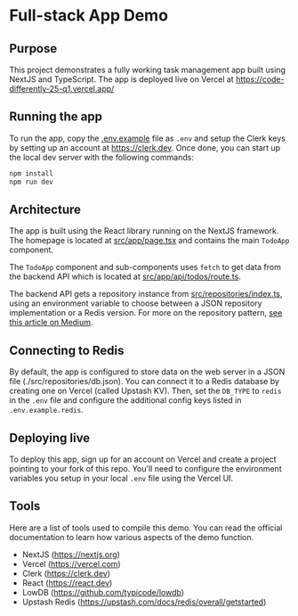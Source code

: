 # Full-stack App Demo

## Purpose

This project demonstrates a fully working task management app built using NextJS and TypeScript. The app is deployed live on Vercel at https://code-differently-25-q1.vercel.app/

## Running the app

To run the app, copy the [.env.example](./.env.example) file as `.env` and setup the Clerk keys by setting up an account at https://clerk.dev. Once done, you can start up the local dev server with the following commands:

```bash
npm install
npm run dev
```

## Architecture

The app is built using the React library running on the NextJS framework. The homepage is located at [src/app/page.tsx](./src/app/page.tsx) and contains the main `TodoApp` component.

The `TodoApp` component and sub-components uses `fetch` to get data from the backend API which is located at [src/app/api/todos/route.ts](./src/app/api/todos/route.ts).

The backend API gets a repository instance from [src/repositories/index.ts](./src/repositories/index.ts), using an environment variable to choose between a JSON repository implementation or a Redis version. For more on the repository pattern, [see this article on Medium](https://medium.com/@pererikbergman/repository-design-pattern-e28c0f3e4a30).

## Connecting to Redis

By default, the app is configured to store data on the web server in a JSON file (./src/repositories/db.json). You can connect it to a Redis database by creating one on Vercel (called Upstash KV). Then, set the `DB_TYPE` to `redis` in the `.env` file and configure the additional config keys listed in `.env.example.redis`.

## Deploying live

To deploy this app, sign up for an account on Vercel and create a project pointing to your fork of this repo. You'll need to configure the environment variables you setup in your local `.env` file using the Vercel UI.

## Tools

Here are a list of tools used to compile this demo. You can read the official documentation to learn how various aspects of the demo function.

- NextJS (https://nextjs.org)
- Vercel (https://vercel.com)
- Clerk (https://clerk.dev)
- React (https://react.dev)
- LowDB (https://github.com/typicode/lowdb)
- Upstash Redis (https://upstash.com/docs/redis/overall/getstarted)

